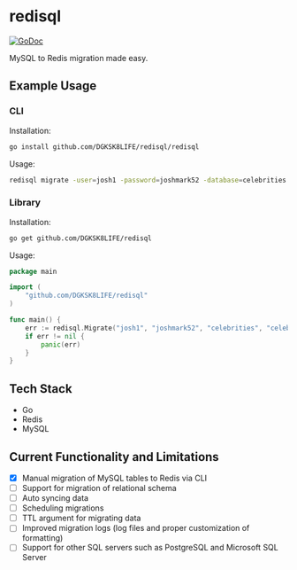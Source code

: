 # redisql 
[![GoDoc](http://godoc.org/github.com/DGKSK8LIFE/redisql?status.svg)](http://godoc.org/github.com/DGKSK8LIFE/redisql) 

MySQL to Redis migration made easy.

## Example Usage

### CLI

Installation: 

```bash
go install github.com/DGKSK8LIFE/redisql/redisql
```

Usage:

```bash
redisql migrate -user=josh1 -password=joshmark52 -database=celebrities -table=celebrity -redisaddr=localhost:6379 -redispass=joshmark52
```

### Library

Installation:

```bash
go get github.com/DGKSK8LIFE/redisql
```

Usage:

```go
package main

import (
    "github.com/DGKSK8LIFE/redisql"
)

func main() {
    err := redisql.Migrate("josh1", "joshmark52", "celebrities", "celebrity", "localhost:6379", "joshmark52")
    if err != nil {
        panic(err)
    }
}
```

## Tech Stack 

- Go 
- Redis
- MySQL 

## Current Functionality and Limitations

- [x] Manual migration of MySQL tables to Redis via CLI
- [ ] Support for migration of relational schema 
- [ ] Auto syncing data
- [ ] Scheduling migrations
- [ ] TTL argument for migrating data 
- [ ] Improved migration logs (log files and proper customization of formatting)
- [ ] Support for other SQL servers such as PostgreSQL and Microsoft SQL Server